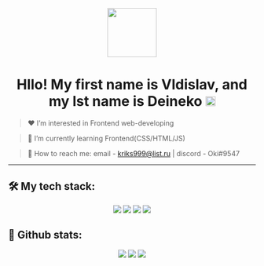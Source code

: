 <div id="header" align="center">
  <img src="https://user-images.githubusercontent.com/101948786/223458041-4de7ee2b-bd28-4dc3-8d0a-6b814654800f.gif" width="100"/>
</div>
<div id="badges" align="center">
  <img src="https://komarev.com/ghpvc/?username=kriks999&style=for-the-badge&color=fcb8bc" alt=""/>
</div>
<div align="center"> 
  <h1>Hllo! My first name is Vldislav, and my lst name is Deineko <img src="https://user-images.githubusercontent.com/101948786/223461452-15cc6925-e2f4-4ef4-9e50-a428bf5c1a65.gif" width="20"/></h1>
</div>

>:heart: I’m interested in Frontend web-developing

>:purple_heart: I’m currently learning Frontend(CSS/HTML/JS)

>:revolving_hearts: How to reach me: email - kriks999@list.ru | discord - Oki#9547 
---
## :hammer_and_wrench: My tech stack:
<div align="center">
  <img src="https://img.shields.io/badge/HTML5-E34F26?style=for-the-badge&logo=html5&logoColor=white" />
  <img src="https://img.shields.io/badge/CSS3-1572B6?style=for-the-badge&logo=css3&logoColor=white" />
  <img src="https://img.shields.io/badge/JavaScript-F7DF1E?style=for-the-badge&logo=javascript&logoColor=black" />
  <img src="https://img.shields.io/badge/Git-F05032?style=for-the-badge&logo=git&logoColor=white" />
</div>

## :crystal_ball: Github stats:
<div>
<div align="center">
  <img src="https://github-readme-streak-stats.herokuapp.com?user=kriks999&theme=transparent&date_format=j%20M%5B%20Y%5D&background=EBEBEB00&border=FCB8BC&stroke=FCB8BC&ring=FCB8BC&fire=C08C8F&currStreakNum=C08C8F&sideNums=C08C8F&currStreakLabel=C08C8F&sideLabels=C08C8F&dates=C08C8F" />
  <img src="https://github-readme-stats.vercel.app/api?username=kriks999&show_icons=true&theme=dracula&bg_color=EBEBEB00&title_color=C08C8F&text_color=FCB8BC&icon_color=C08C8F&border_color=fcb8bc" />
  <img src="https://github-readme-stats.vercel.app/api/top-langs/?username=kriks999&hide_progress=false&layout=compact&theme=dracula&bg_color=EBEBEB00&title_color=C08C8F&text_color=C08C8F&icon_color=C08C8F&border_color=fcb8bc&html=C08C8F" />
</div>
